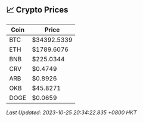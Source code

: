 ## 📈 Crypto Prices

| Coin | Price |
| ---- | ----- |
| BTC | $34392.5339 |
| ETH | $1789.6076 |
| BNB | $225.0344 |
| CRV | $0.4749 |
| ARB | $0.8926 |
| OKB | $45.8271 |
| DOGE | $0.0659 |

_Last Updated: 2023-10-25 20:34:22.835 +0800 HKT_